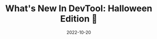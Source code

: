 ---
layout: article.njk
title: "What's New In DevTool: Halloween Edition 🎃"
tags: article
date: 2022-10-20
excerpt: "In this article, I give an update on the most impactful new features that are now available in DevTools, across Firefox, Chrome, Safari, and Edge."
thumbnail: "https://cloud.netlifyusercontent.com/assets/344dbf88-fdf9-42bb-adb4-46f01eedd629/d2b86cbb-1cac-427b-b945-7ba736347165/18-devtools-updates-halloween-edition.png"
external: https://www.smashingmagazine.com/2022/10/devtools-updates-halloween-edition/
---